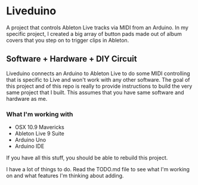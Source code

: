 Liveduino
=========

A project that controls Ableton Live tracks via MIDI from an Arduino. In my specific project, I created a big array of button pads made out of album covers that you step on to trigger clips in Ableton.

## Software + Hardware + DIY Circuit

Liveduino connects an Arduino to Ableton Live to do some MIDI controlling that is specific to Live and won't work with any other software. The goal of this project and of this repo is really to provide instructions to build the very same project that I built. This assumes that you have same software and hardware as me. 

### What I'm working with

 * OSX 10.9 Mavericks
 * Ableton Live 9 Suite
 * Arduino Uno
 * Arduino IDE

 If you have all this stuff, you should be able to rebuild this project.

 I have a lot of things to do. Read the TODO.md file to see what I'm working on and what features I'm thinking about adding.